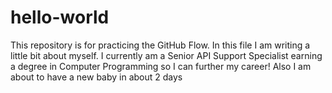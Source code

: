 # hello-world
This repository is for practicing the GitHub Flow.
In this file I am writing a little bit about myself. I currently am a Senior API Support Specialist earning a degree in Computer Programming so I can further my career!
Also I am about to have a new baby in about 2 days
